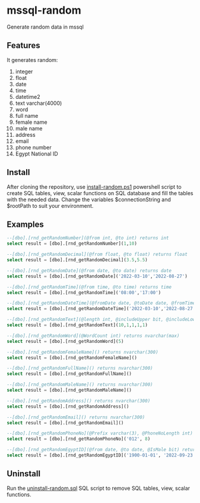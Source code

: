 # mssql-random

Generate random data in mssql

## Features

It generates random:

1. integer
2. float
3. date
4. time
5. datetime2
6. text varchar(4000)
7. word
8. full name
9. female name
10. male name
11. address
12. email
13. phone number
14. Egypt National ID

## Install

After cloning the repository, use [install-random.ps1](install-random.ps1) powershell script to create SQL tables, view, scalar functions on SQL database and fill the tables with the needed data. Change the variables $connectionString and $rootPath to suit your environment.

## Examples

```sql
--[dbo].[rnd_getRandomNumber](@from int, @to int) returns int
select result = [dbo].[rnd_getRandomNumber](1,10)

--[dbo].[rnd_getRandomDecimal](@from float, @to float) returns float
select result = [dbo].[rnd_getRandomDecimal](3.5,5.5)

--[dbo].[rnd_getRandomDate](@from date, @to date) returns date
select result = [dbo].[rnd_getRandomDate]('2022-03-10','2022-08-27')

--[dbo].[rnd_getRandomTime](@from time, @to time) returns time
select result = [dbo].[rnd_getRandomTime]('08:00','17:00')

--[dbo].[rnd_getRandomDateTime](@fromDate date, @toDate date, @fromTime time, @toTime time) returns datetime2
select result = [dbo].[rnd_getRandomDateTime]('2022-03-10','2022-08-27','08:00','17:00')

--[dbo].[rnd_getRandomText](@length int, @includeUpper bit, @includeLower bit, @includeNumber bit, @includeSpecial bit) returns varchar(4000)
select result = [dbo].[rnd_getRandomText](10,1,1,1,1)

--[dbo].[rnd_getRandomWord](@WordCount int) returns nvarchar(max)
select result = [dbo].[rnd_getRandomWord](5)

--[dbo].[rnd_getRandomFemaleName]() returns nvarchar(300)
select result = [dbo].[rnd_getRandomFemaleName]()

--[dbo].[rnd_getRandomFullName]() returns nvarchar(300)
select result = [dbo].[rnd_getRandomFullName]()

--[dbo].[rnd_getRandomMaleName]() returns nvarchar(300)
select result = [dbo].[rnd_getRandomMaleName]()

--[dbo].[rnd_getRandomAddress]() returns nvarchar(300)
select result = [dbo].[rnd_getRandomAddress]()

--[dbo].[rnd_getRandomEmail]() returns nvarchar(300)
select result = [dbo].[rnd_getRandomEmail]()

--[dbo].[rnd_getRandomPhoneNo](@Prefix varchar(3), @PhoneNoLength int) returns varchar(100)
select result = [dbo].[rnd_getRandomPhoneNo]('012', 8)

--[dbo].[rnd_getRandomEgyptID](@from date, @to date, @IsMale bit) returns varchar(60)
select result = [dbo].[rnd_getRandomEgyptID]('1900-01-01', '2022-09-23', 1)
```

## Uninstall

Run the [uninstall-random.sql](uninstall-random.sql) SQL script to remove SQL tables, view, scalar functions.
